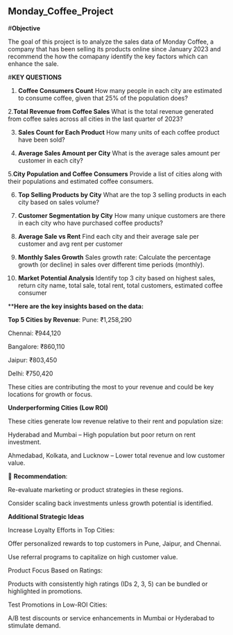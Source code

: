 ##  **Monday_Coffee_Project**                        

[]()

#**Objective**

The goal of this project is to analyze the sales data of Monday Coffee, a company that has been selling its products online since January 2023
and recommend the how the comapany identify the key factors which can enhance the sale.

#**KEY QUESTIONS**
                              
1. **Coffee Consumers Count**
How many people in each city are estimated to consume coffee, given that 25% of the population does?

  2.**Total Revenue from Coffee Sales**
What is the total revenue generated from coffee sales across all cities in the last quarter of 2023?

3. **Sales Count for Each Product**
How many units of each coffee product have been sold?

4. **Average Sales Amount per City**
What is the average sales amount per customer in each city?

  5.**City Population and Coffee Consumers**
Provide a list of cities along with their populations and estimated coffee consumers.

6. **Top Selling Products by City**
What are the top 3 selling products in each city based on sales volume?

7. **Customer Segmentation by City**
How many unique customers are there in each city who have purchased coffee products?

8. **Average Sale vs Rent**
Find each city and their average sale per customer and avg rent per customer

9. **Monthly Sales Growth**
Sales growth rate: Calculate the percentage growth (or decline) in sales over different time periods (monthly).

10. **Market Potential Analysis**
Identify top 3 city based on highest sales, return city name, total sale, total rent, total customers, estimated coffee consumer

          
****Here are the key insights based on the data:**

**Top 5 Cities by Revenue**:
Pune: ₹1,258,290

Chennai: ₹944,120

Bangalore: ₹860,110

Jaipur: ₹803,450

Delhi: ₹750,420

These cities are contributing the most to your revenue and could be key locations for growth or focus.





******Underperforming Cities (Low ROI)******


These cities generate low revenue relative to their rent and population size:

Hyderabad and Mumbai – High population but poor return on rent investment.

Ahmedabad, Kolkata, and Lucknow – Lower total revenue and low customer value.

📌 **Recommendation**:


Re-evaluate marketing or product strategies in these regions.

Consider scaling back investments unless growth potential is identified.




**Additional Strategic Ideas**

Increase Loyalty Efforts in Top Cities:

Offer personalized rewards to top customers in Pune, Jaipur, and Chennai.

Use referral programs to capitalize on high customer value.

Product Focus Based on Ratings:

Products with consistently high ratings (IDs 2, 3, 5) can be bundled or highlighted in promotions.

Test Promotions in Low-ROI Cities:

A/B test discounts or service enhancements in Mumbai or Hyderabad to stimulate demand.




